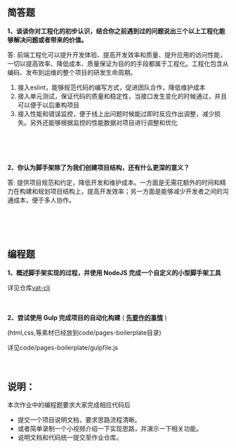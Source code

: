 ## 简答题

**1、谈谈你对工程化的初步认识，结合你之前遇到过的问题说出三个以上工程化能够解决问题或者带来的价值。**

答: 前端工程化可以提升开发体验、提高开发效率和质量、提升应用的访问性能，一切以提高效率、降低成本、质量保证为目的的手段都属于工程化。工程化包含从编码、发布到运维的整个项目的研发生命周期。

1. 接入eslint，能够规范代码的编写方式，促进团队合作，降低维护成本
2. 接入单元测试，保证代码的质量和稳定性，当接口发生变化的时候通过，并且可以便于以后重构项目
3. 接入性能和错误监控，便于线上出问题时候能过即时反应作出调整，减少损失。另外还能够根据监控的性能数据对项目进行调整和优化

　

　

**2、你认为脚手架除了为我们创建项目结构，还有什么更深的意义？**

答: 提供项目规范和约定，降低开发和维护成本。一方面是无需花额外的时间和精力在构建和规划项目结构上，提高开发效率；另一方面是能够减少开发者之间的沟通成本，便于多人协作。

　

　

## 编程题

**1、概述脚手架实现的过程，并使用 NodeJS 完成一个自定义的小型脚手架工具**

详见仓库[vat-cli](https://github.com/simpul/vat-cli)

　

**2、尝试使用 Gulp 完成项目的自动化构建**  ( **[先要作的事情](https://gitee.com/lagoufed/fed-e-questions/blob/master/part2/%E4%B8%8B%E8%BD%BD%E5%8C%85%E6%98%AF%E5%87%BA%E9%94%99%E7%9A%84%E8%A7%A3%E5%86%B3%E6%96%B9%E5%BC%8F.md)** )

(html,css,等素材已经放到code/pages-boilerplate目录)

详见code/pages-boilerplate/gulpfile.js

　

## 说明：

本次作业中的编程题要求大家完成相应代码后

- 提交一个项目说明文档，要求思路流程清晰。
- 或者简单录制一个小视频介绍一下实现思路，并演示一下相关功能。
- 说明文档和代码统一提交至作业仓库。